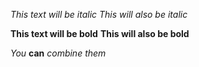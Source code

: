 *This text will be italic*
_This will also be italic_

**This text will be bold**
__This will also be bold__

_You_ **can** _combine them_
